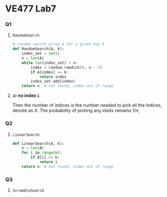 # VE477 Lab7

### Q1

1. `RandomSearch`

   ```python
   # random search array A for a given key k
   def RandomSearch(A, k):
       index_set = set()
       n = len(A)
       while len(index_set) < n:
           index = random.randint(0, n - 1)
           if A[index] == k:
               return index
           index_set.add(index)
       return n  # not found, index out of range
   ```

2. a) **no index `i`**

   Then the number of indices is the number needed to pick all the indices, denote as $X$. The probability of picking any inedx remains $1/n$,  

   

### Q2

1. `LinearSearch`

   ```python
   def LinearSearch(A, k):
       n = len(A)
       for i in range(n):
           if A[i] == k:
               return i
       return n  # not found, index out of range
   ```





### Q3

1. `ScrambleSearch`

